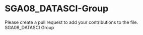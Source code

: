 # SGA08_DATASCI-Group
Please create a pull request to add your contributions to the file.
SGA08_DATASCI Group
